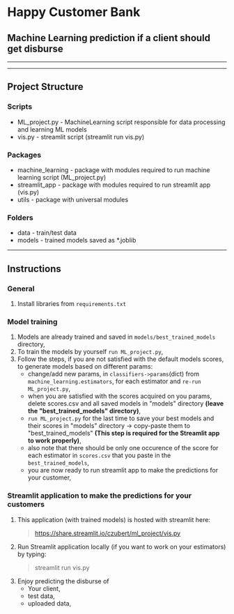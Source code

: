 # Happy Customer Bank
## Machine Learning prediction if a client should get disburse
---
---

## Project Structure

### Scripts
- ML_project.py - MachineLearning script responsible for data processing and learning ML models
- vis.py - streamlit script (streamlit run vis.py)

### Packages
- machine_learning - package with modules required to run machine learning script (ML_project.py)
- streamlit_app - package with modules required to run streamlit app (vis.py)
- utils - package with universal modules

### Folders
- data - train/test data
- models - trained models saved as *.joblib
---

## Instructions

### General 
1. Install libraries from `requirements.txt`

### Model training 

1. Models are already trained and saved in `models/best_trained_models` directory,
2. To train the models by yourself `run ML_project.py`,
3. Follow the steps, if you are not satisfied with the default models scores, to generate models based on different params:
    - change/add new params, in `classifiers->params`(dict) from `machine_learning.estimators`, for each estimator and `re-run ML_project.py`,
    - when you are satisfied with the scores acquired on you params, delete scores.csv and all saved models in "models" directory **(leave the "best_trained_models" directory)**,
    - `run ML_project.py` for the last time to save your best models and their scores in "models" directory -> copy-paste them to "best_trained_models" __(This step is required for the Streamlit app to work properly)__,
    - also note that there should be only one occurence of the score for each estimator in `scores.csv` that you paste in the `best_trained_models`,
    - you are now ready to run streamlit app to make the predictions for your customer,


### Streamlit application to make the predictions for your customers 
1. This application (with trained models) is hosted with streamlit here: 
    > https://share.streamlit.io/czubert/ml_project/vis.py
2. Run Streamlit application locally (if you want to work on your estimators) by typing:  
    > streamlit run vis.py
3. Enjoy predicting the disburse of 
    - Your client,
    - test data,
    - uploaded data,


